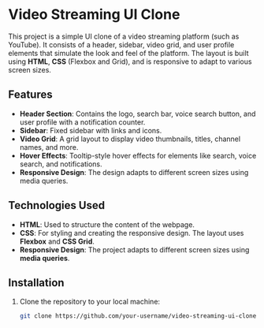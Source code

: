 # Video Streaming UI Clone

This project is a simple UI clone of a video streaming platform (such as YouTube). It consists of a header, sidebar, video grid, and user profile elements that simulate the look and feel of the platform. The layout is built using **HTML**, **CSS** (Flexbox and Grid), and is responsive to adapt to various screen sizes.

## Features

- **Header Section**: Contains the logo, search bar, voice search button, and user profile with a notification counter.
- **Sidebar**: Fixed sidebar with links and icons.
- **Video Grid**: A grid layout to display video thumbnails, titles, channel names, and more.
- **Hover Effects**: Tooltip-style hover effects for elements like search, voice search, and notifications.
- **Responsive Design**: The design adapts to different screen sizes using media queries.

## Technologies Used

- **HTML**: Used to structure the content of the webpage.
- **CSS**: For styling and creating the responsive design. The layout uses **Flexbox** and **CSS Grid**.
- **Responsive Design**: The project adapts to different screen sizes using **media queries**.

## Installation

1. Clone the repository to your local machine:

   ```bash
   git clone https://github.com/your-username/video-streaming-ui-clone.git
